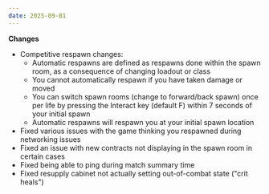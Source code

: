 ```yaml
---
date: 2025-09-01
---
```


**Changes**

* Competitive respawn changes:
  * Automatic respawns are defined as respawns done within the spawn room, as a consequence of changing loadout or class
  * You cannot automatically respawn if you have taken damage or moved
  * You can switch spawn rooms (change to forward/back spawn) once per life by pressing the Interact key (default F) within 7 seconds of your initial spawn
  * Automatic respawns will respawn you at your initial spawn location
* Fixed various issues with the game thinking you respawned during networking issues
* Fixed an issue with new contracts not displaying in the spawn room in certain cases
* Fixed being able to ping during match summary time
* Fixed resupply cabinet not actually setting out-of-combat state ("crit heals")